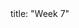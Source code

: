 <frontmatter>
title: "Week 7"
</frontmatter>

<panel header=":trophy: Outcomes" ctrl-lvl="1" popup-url="{{baseUrl}}/schedule/week7/outcomes.html" expanded no-close>
  <include src="outcomes.md#main" />
</panel>

<panel header=":clipboard: Todo" ctrl-lvl="1" no-close>
  <include src="todo.md" />
</panel>

<panel header=":raising_hand: Tutorial 7" ctrl-lvl="1" no-close>
  <include src="tutorial.md" />
</panel>

<panel header=":loudspeaker: Lecture 7" ctrl-lvl="1" no-close>
  <include src="lecture.md" />
</panel>
